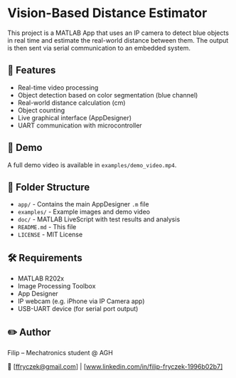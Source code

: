 # Vision-Based Distance Estimator

This project is a MATLAB App that uses an IP camera to detect blue objects in real time and estimate the real-world distance between them. The output is then sent via serial communication to an embedded system.

## 🎯 Features

- Real-time video processing
- Object detection based on color segmentation (blue channel)
- Real-world distance calculation (cm)
- Object counting
- Live graphical interface (AppDesigner)
- UART communication with microcontroller

## 📸 Demo

A full demo video is available in `examples/demo_video.mp4`.

## 📁 Folder Structure

- `app/` - Contains the main AppDesigner `.m` file
- `examples/` - Example images and demo video
- `doc/` - MATLAB LiveScript with test results and analysis
- `README.md` - This file
- `LICENSE` - MIT License

## 🛠 Requirements

- MATLAB R202x
- Image Processing Toolbox
- App Designer
- IP webcam (e.g. iPhone via IP Camera app)
- USB-UART device (for serial port output)

## ✏️ Author

Filip – Mechatronics student @ AGH  

📧 [ffryczek@gmail.com] | [www.linkedin.com/in/filip-fryczek-1996b02b7]

